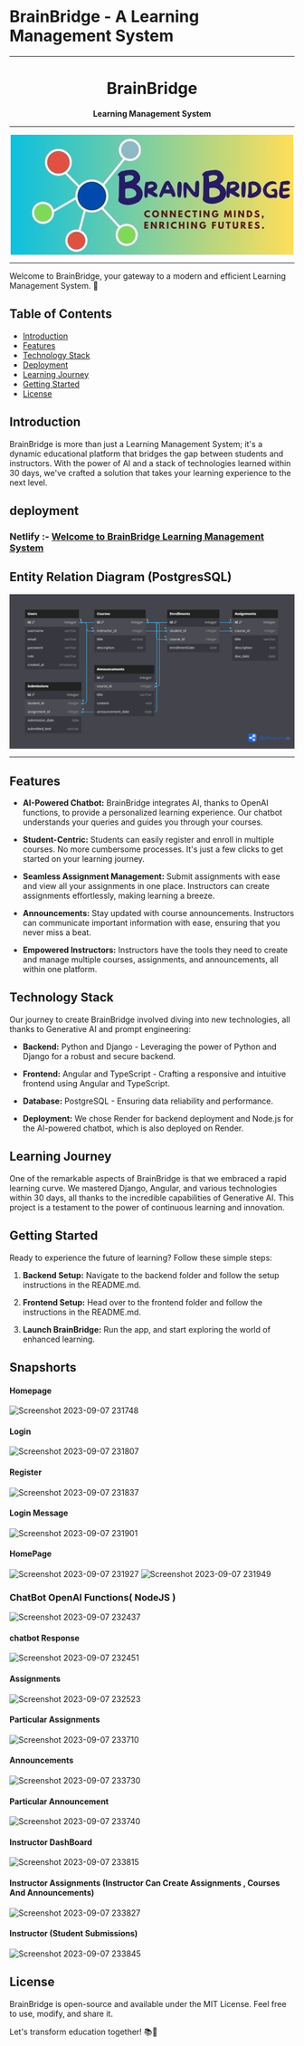 # BrainBridge - A Learning Management System

<hr/>

<h1 style="display:flex;justify-content:center;font-weight:bold">BrainBridge  </h1>
<span style="display:flex;justify-content:center;font-weight:bold">Learning Management System</span>

<hr/>

<div style="display:flex;justify-content:center">

<img  src="./Frontend/Brain_LMS/src/assets/BORCELLE (1).jpg" alt="error">
</div>

<hr/>

Welcome to BrainBridge, your gateway to a modern and efficient Learning Management System. 🚀

## Table of Contents

- [Introduction](#introduction)
- [Features](#features)
- [Technology Stack](#technology-stack)
- [Deployment](#deployment)
- [Learning Journey](#learning-journey)
- [Getting Started](#getting-started)
- [License](#license)

## Introduction

BrainBridge is more than just a Learning Management System; it's a dynamic educational platform that bridges the gap between students and instructors. With the power of AI and a stack of technologies learned within 30 days, we've crafted a solution that takes your learning experience to the next level.
## deployment
### Netlify :- <a href="https://brainbridge-online-learning.netlify.app/homepage">Welcome to BrainBridge Learning Management System</a>
## Entity Relation Diagram (PostgresSQL)

<div style="display:flex;justify-content:center">

<img src="./Frontend/Brain_LMS/src/assets/BrainBridge (1).png" alt="error">
</div>
<hr/>

## Features

- **AI-Powered Chatbot:** BrainBridge integrates AI, thanks to OpenAI functions, to provide a personalized learning experience. Our chatbot understands your queries and guides you through your courses.

- **Student-Centric:** Students can easily register and enroll in multiple courses. No more cumbersome processes. It's just a few clicks to get started on your learning journey.

- **Seamless Assignment Management:** Submit assignments with ease and view all your assignments in one place. Instructors can create assignments effortlessly, making learning a breeze.

- **Announcements:** Stay updated with course announcements. Instructors can communicate important information with ease, ensuring that you never miss a beat.

- **Empowered Instructors:** Instructors have the tools they need to create and manage multiple courses, assignments, and announcements, all within one platform.

## Technology Stack

Our journey to create BrainBridge involved diving into new technologies, all thanks to Generative AI and prompt engineering:

- **Backend:** Python and Django - Leveraging the power of Python and Django for a robust and secure backend.

- **Frontend:** Angular and TypeScript - Crafting a responsive and intuitive frontend using Angular and TypeScript.

- **Database:** PostgreSQL - Ensuring data reliability and performance.

- **Deployment:** We chose Render for backend deployment and Node.js for the AI-powered chatbot, which is also deployed on Render.

## Learning Journey

One of the remarkable aspects of BrainBridge is that we embraced a rapid learning curve. We mastered Django, Angular, and various technologies within 30 days, all thanks to the incredible capabilities of Generative AI. This project is a testament to the power of continuous learning and innovation.

## Getting Started

Ready to experience the future of learning? Follow these simple steps:

1. **Backend Setup:** Navigate to the backend folder and follow the setup instructions in the README.md.

2. **Frontend Setup:** Head over to the frontend folder and follow the instructions in the README.md.

3. **Launch BrainBridge:** Run the app, and start exploring the world of enhanced learning.

## Snapshorts

#### Homepage
![Screenshot 2023-09-07 231748](https://github.com/shaikhshahbaz4022/BrainBridge/assets/119395145/29d53a40-07a6-45bd-bc47-12c2a578c7b9)
#### Login
![Screenshot 2023-09-07 231807](https://github.com/shaikhshahbaz4022/BrainBridge/assets/119395145/964f3709-2308-41d6-bf8f-584a61b55070)

#### Register
![Screenshot 2023-09-07 231837](https://github.com/shaikhshahbaz4022/BrainBridge/assets/119395145/8d881c4c-cc36-415d-a46f-2c1fc0f31a49)
#### Login Message
![Screenshot 2023-09-07 231901](https://github.com/shaikhshahbaz4022/BrainBridge/assets/119395145/5f400220-4907-4d81-ac72-3123c9e55fc0)

#### HomePage
![Screenshot 2023-09-07 231927](https://github.com/shaikhshahbaz4022/BrainBridge/assets/119395145/84083715-9842-458d-848e-899b80d2e5b2)
![Screenshot 2023-09-07 231949](https://github.com/shaikhshahbaz4022/BrainBridge/assets/119395145/9e6d495c-174d-492e-a477-41f8c143ca29)
### ChatBot OpenAI Functions( NodeJS )
![Screenshot 2023-09-07 232437](https://github.com/shaikhshahbaz4022/BrainBridge/assets/119395145/569c5c00-8011-4677-8a28-87545060c9b5)
#### chatbot Response
![Screenshot 2023-09-07 232451](https://github.com/shaikhshahbaz4022/BrainBridge/assets/119395145/f13069da-0c78-4d0c-a90d-7d2cb322a81b)
#### Assignments
![Screenshot 2023-09-07 232523](https://github.com/shaikhshahbaz4022/BrainBridge/assets/119395145/74992ed7-4b29-4b24-8b08-810b184e79e3)
#### Particular Assignments
![Screenshot 2023-09-07 233710](https://github.com/shaikhshahbaz4022/BrainBridge/assets/119395145/4b634115-ec91-4d51-a3ef-0256b957ad91)
#### Announcements
![Screenshot 2023-09-07 233730](https://github.com/shaikhshahbaz4022/BrainBridge/assets/119395145/975c1ddd-5cb7-49ea-8558-b97f984b1cdd)
#### Particular Announcement
![Screenshot 2023-09-07 233740](https://github.com/shaikhshahbaz4022/BrainBridge/assets/119395145/e12e1a20-30c8-47d9-8fcc-2686d63b7966)
#### Instructor DashBoard
![Screenshot 2023-09-07 233815](https://github.com/shaikhshahbaz4022/BrainBridge/assets/119395145/5c8319df-764a-4ac7-b7e4-d346f3cf6399)
#### Instructor Assignments (Instructor Can Create Assignments , Courses  And Announcements)
![Screenshot 2023-09-07 233827](https://github.com/shaikhshahbaz4022/BrainBridge/assets/119395145/1f43cf72-bc49-46d4-8041-5a77e5a31a79)
#### Instructor (Student Submissions)
![Screenshot 2023-09-07 233845](https://github.com/shaikhshahbaz4022/BrainBridge/assets/119395145/58071f55-2e55-43e0-a056-636cb599297a)



## License

BrainBridge is open-source and available under the MIT License. Feel free to use, modify, and share it.

Let's transform education together! 📚🌟
